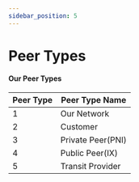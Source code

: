 ```yaml
---
sidebar_position: 5
---
```


# Peer Types

#### Our Peer Types

| Peer Type | Peer Type Name    |
|-----------|-------------------|
| 1         | Our Network       |
| 2         | Customer          |
| 3         | Private Peer(PNI) |
| 4         | Public Peer(IX)   |
| 5         | Transit Provider  |
